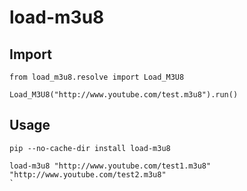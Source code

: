 # load-m3u8

## Import
```
from load_m3u8.resolve import Load_M3U8

Load_M3U8("http://www.youtube.com/test.m3u8").run()
```

## Usage
```
pip --no-cache-dir install load-m3u8

load-m3u8 "http://www.youtube.com/test1.m3u8" "http://www.youtube.com/test2.m3u8"
`
